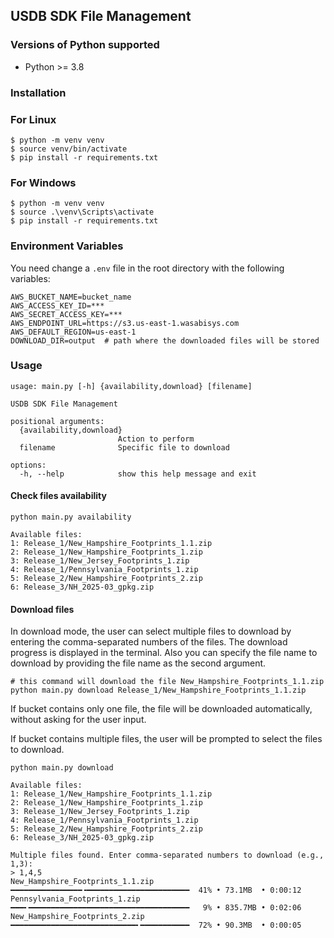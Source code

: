 ## USDB SDK File Management

### Versions of Python supported
- Python >= 3.8

### Installation
### For Linux
```
$ python -m venv venv
$ source venv/bin/activate
$ pip install -r requirements.txt
```
### For Windows
```
$ python -m venv venv
$ source .\venv\Scripts\activate
$ pip install -r requirements.txt
```

### Environment Variables

You need change a `.env` file in the root directory with the following variables:

```
AWS_BUCKET_NAME=bucket_name
AWS_ACCESS_KEY_ID=***
AWS_SECRET_ACCESS_KEY=***
AWS_ENDPOINT_URL=https://s3.us-east-1.wasabisys.com
AWS_DEFAULT_REGION=us-east-1
DOWNLOAD_DIR=output  # path where the downloaded files will be stored
```

### Usage
```
usage: main.py [-h] {availability,download} [filename]

USDB SDK File Management

positional arguments:
  {availability,download}
                        Action to perform
  filename              Specific file to download

options:
  -h, --help            show this help message and exit
```

#### Check files availability
```
python main.py availability

Available files:
1: Release_1/New_Hampshire_Footprints_1.1.zip
2: Release_1/New_Hampshire_Footprints_1.zip
3: Release_1/New_Jersey_Footprints_1.zip
4: Release_1/Pennsylvania_Footprints_1.zip
5: Release_2/New_Hampshire_Footprints_2.zip
6: Release_3/NH_2025-03_gpkg.zip
```

#### Download files

In download mode, the user can select multiple files to download by entering the comma-separated numbers of the files. The download progress is displayed in the terminal.
Also you can specify the file name to download by providing the file name as the second argument.
```
# this command will download the file New_Hampshire_Footprints_1.1.zip
python main.py download Release_1/New_Hampshire_Footprints_1.1.zip
```

If bucket contains only one file, the file will be downloaded automatically, without asking for the user input.

If bucket contains multiple files, the user will be prompted to select the files to download.


```
python main.py download

Available files:
1: Release_1/New_Hampshire_Footprints_1.1.zip
2: Release_1/New_Hampshire_Footprints_1.zip
3: Release_1/New_Jersey_Footprints_1.zip
4: Release_1/Pennsylvania_Footprints_1.zip
5: Release_2/New_Hampshire_Footprints_2.zip
6: Release_3/NH_2025-03_gpkg.zip

Multiple files found. Enter comma-separated numbers to download (e.g., 1,3):
> 1,4,5
New_Hampshire_Footprints_1.1.zip ━━━━━━━━━━━━━━━━╺━━━━━━━━━━━━━━━━━━━━━━━  41% • 73.1MB  • 0:00:12
Pennsylvania_Footprints_1.zip    ━━━╸━━━━━━━━━━━━━━━━━━━━━━━━━━━━━━━━━━━━   9% • 835.7MB • 0:02:06
New_Hampshire_Footprints_2.zip   ━━━━━━━━━━━━━━━━━━━━━━━━━━━━╸━━━━━━━━━━━  72% • 90.3MB  • 0:00:05
```